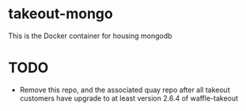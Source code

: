 takeout-mongo
=============

This is the Docker container for housing mongodb

# TODO
* Remove this repo, and the associated quay repo after all takeout customers have
  upgrade to at least version 2.6.4 of waffle-takeout
